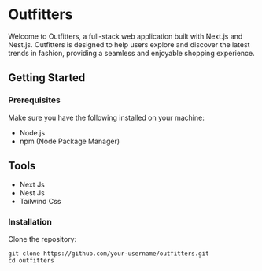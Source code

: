 
# Outfitters

Welcome to Outfitters, a full-stack web application built with Next.js and Nest.js. Outfitters is designed to help users explore and discover the latest trends in fashion, providing a seamless and enjoyable shopping experience.

## Getting Started
### Prerequisites
Make sure you have the following installed on your machine:

- Node.js
- npm (Node Package Manager)

## Tools

- Next Js
- Nest Js
- Tailwind Css

### Installation

Clone the repository:

```
git clone https://github.com/your-username/outfitters.git
cd outfitters
```

